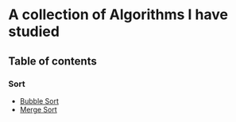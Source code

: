 # A collection of Algorithms I have studied

## Table of contents

### Sort

- [Bubble Sort](sort/bubble/bubble_sort.md)
- [Merge Sort](sort/merge/merge_sort.md)

